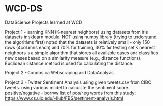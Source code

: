 # WCD-DS
DataScience Projects learned at WCD

Project 1 - learning KNN (K-nearest neighbors) using datasets from iris datasets in sklearn module.
NOT using numpy library (trying to understand the algorithms first) 
noted that the datasets is relatively small - only 150 rows (4columns each) and 70% for training, 30% for testing set
K nearest neighbors is a simple algorithm that stores all available cases and classifies new cases based on a similarity measure (e.g., distance functions). Euclidean distance method is used for calculating the distance. 

Project 2 - Condos.ca Webscraping and DataAnalysis

Project 3 - Twitter Sentiment Analysis using given tweets.csv from CIBC tweets. using various model to calculate the sentiment score. positive/negative - borrow list of pos/neg words from this study: https://www.cs.uic.edu/~liub/FBS/sentiment-analysis.html

